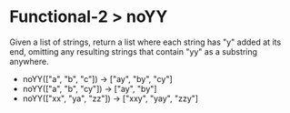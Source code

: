 # Functional-2 > noYY

Given a list of strings, return a list where each string has "y" added at its end, omitting any resulting strings that contain "yy" as a substring anywhere.

- noYY(["a", "b", "c"]) → ["ay", "by", "cy"]
- noYY(["a", "b", "cy"]) → ["ay", "by"]
- noYY(["xx", "ya", "zz"]) → ["xxy", "yay", "zzy"]